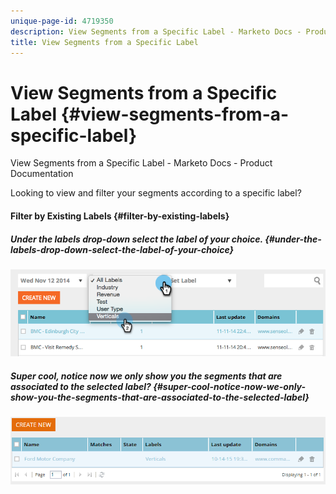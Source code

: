 ```yaml
---
unique-page-id: 4719350
description: View Segments from a Specific Label - Marketo Docs - Product Documentation
title: View Segments from a Specific Label
---
```


# View Segments from a Specific Label {#view-segments-from-a-specific-label}

View Segments from a Specific Label - Marketo Docs - Product Documentation

Looking to view and filter your segments according to a specific label?

#### Filter by Existing Labels {#filter-by-existing-labels}

##### Under the labels drop-down select the label of your choice. {#under-the-labels-drop-down-select-the-label-of-your-choice}

![](assets/image2014-11-26-13-3a44-3a23.png)

##### Super cool, notice now we only show you the segments that are associated to the selected label? {#super-cool-notice-now-we-only-show-you-the-segments-that-are-associated-to-the-selected-label}

![](assets/image2015-10-14-16-3a31-3a52.png)

